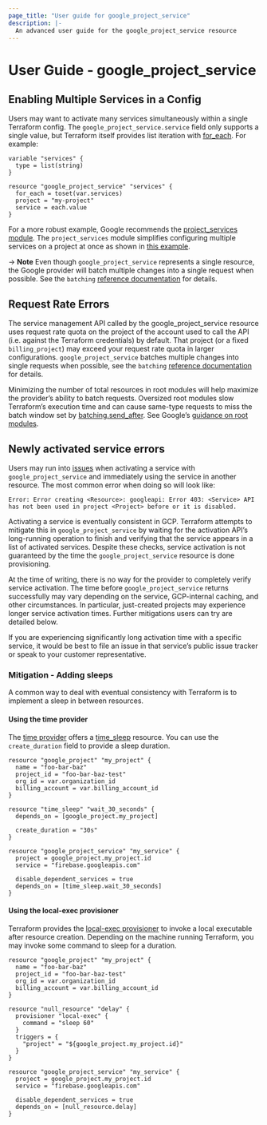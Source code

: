 ```yaml
---
page_title: "User guide for google_project_service"
description: |-
  An advanced user guide for the google_project_service resource
---
```


# User Guide - google_project_service

## Enabling Multiple Services in a Config

Users may want to activate many services simultaneously within a single Terraform config. The `google_project_service.service` field only supports a single value, but Terraform itself provides list iteration with [for_each](https://developer.hashicorp.com/terraform/language/meta-arguments/for_each).
For example:

```
variable "services" {
  type = list(string)
}

resource "google_project_service" "services" {
  for_each = toset(var.services)
  project = "my-project"
  service = each.value
}
```

For a more robust example, Google recommends the [project_services module](https://github.com/terraform-google-modules/terraform-google-project-factory/tree/master/modules/project_services). The `project_services` module simplifies configuring multiple services on a project at once as shown in [this example](https://github.com/terraform-google-modules/terraform-google-project-factory/tree/master/modules/project_services#example-usage).

-> **Note** Even though `google_project_service` represents a single resource, the Google provider will batch multiple changes into a single request when possible. See the `batching` [reference documentation](https://registry.terraform.io/providers/hashicorp/google/latest/docs/guides/provider_reference.html#batching) for details.

## Request Rate Errors

The service management API called by the google_project_service resource uses request rate quota on the project of the account used to call the API (i.e. against the Terraform credentials) by default. That project (or a fixed `billing_project`) may exceed your request rate quota in larger configurations. `google_project_service` batches multiple changes into single requests when possible, see the `batching` [reference documentation](https://registry.terraform.io/providers/hashicorp/google/latest/docs/guides/provider_reference.html#batching) for details.

Minimizing the number of total resources in root modules will help maximize the provider’s ability to batch requests. Oversized root modules slow Terraform’s execution time and can cause same-type requests to miss the batch window set by [batching.send_after](https://registry.terraform.io/providers/hashicorp/google/latest/docs/guides/provider_reference.html#send_after). See Google’s [guidance on root modules](https://cloud.google.com/docs/terraform/best-practices-for-terraform#root-modules).

## Newly activated service errors

Users may run into [issues](https://github.com/hashicorp/terraform-provider-google/issues/8214) when activating a service with `google_project_service` and immediately using the service in another resource. The most common error when doing so will look like:

```
Error: Error creating <Resource>: googleapi: Error 403: <Service> API has not been used in project <Project> before or it is disabled.
```

Activating a service is eventually consistent in GCP. Terraform attempts to mitigate this in `google_project_service` by waiting for the activation API’s long-running operation to finish and verifying that the service appears in a list of activated services. Despite these checks, service activation is not guaranteed by the time the `google_project_service` resource is done provisioning.

At the time of writing, there is no way for the provider to completely verify service activation. The time before `google_project_service` returns successfully may vary depending on the service, GCP-internal caching, and other circumstances. In particular, just-created projects may experience longer service activation times. Further mitigations users can try are detailed below.

If you are experiencing significantly long activation time with a specific service, it would be best to file an issue in that service’s public issue tracker or speak to your customer representative. 

### Mitigation - Adding sleeps

A common way to deal with eventual consistency with Terraform is to implement a sleep in between resources.

#### Using the time provider

The [time provider](https://registry.terraform.io/providers/hashicorp/time/latest/docs) offers a [time_sleep](https://registry.terraform.io/providers/hashicorp/time/latest/docs/resources/sleep) resource. You can use the `create_duration` field to provide a sleep duration.

```
resource "google_project" "my_project" {
  name = "foo-bar-baz"
  project_id = "foo-bar-baz-test"
  org_id = var.organization_id
  billing_account = var.billing_account_id
}

resource "time_sleep" "wait_30_seconds" {
  depends_on = [google_project.my_project]

  create_duration = "30s"
}

resource "google_project_service" "my_service" {
  project = google_project.my_project.id
  service = "firebase.googleapis.com"

  disable_dependent_services = true
  depends_on = [time_sleep.wait_30_seconds]
}
```

#### Using the local-exec provisioner

Terraform provides the [local-exec provisioner](https://developer.hashicorp.com/terraform/language/resources/provisioners/local-exec) to invoke a local executable after resource creation. Depending on the machine running Terraform, you may invoke some command to sleep for a duration.

```
resource "google_project" "my_project" {
  name = "foo-bar-baz"
  project_id = "foo-bar-baz-test"
  org_id = var.organization_id
  billing_account = var.billing_account_id
}

resource "null_resource" "delay" {
  provisioner "local-exec" {
    command = "sleep 60"
  }
  triggers = {
    "project" = "${google_project.my_project.id}"
  }
}

resource "google_project_service" "my_service" {
  project = google_project.my_project.id
  service = "firebase.googleapis.com"

  disable_dependent_services = true
  depends_on = [null_resource.delay]
}
```
